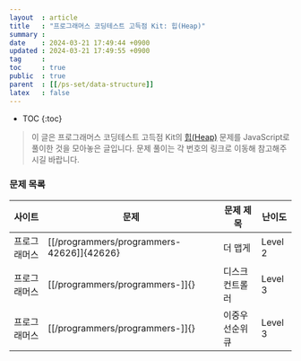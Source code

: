 ```yaml
---
layout  : article
title   : "프로그래머스 코딩테스트 고득점 Kit: 힙(Heap)"
summary : 
date    : 2024-03-21 17:49:44 +0900
updated : 2024-03-21 17:49:55 +0900
tag     : 
toc     : true
public  : true
parent  : [[/ps-set/data-structure]]
latex   : false
---
```

* TOC
{:toc}

> 이 글은 프로그래머스 코딩테스트 고득점 Kit의 [힙(Heap)](https://school.programmers.co.kr/learn/courses/30/parts/12117) 문제를 JavaScript로 풀이한 것을 모아놓은 글입니다. 문제 풀이는 각 번호의 링크로 이동해 참고해주시길 바랍니다.

### 문제 목록

| 사이트       | 문제                                      | 문제 제목        | 난이도   |
| ------------ | ----------------------------------------- | ---------------- | -------- |
| 프로그래머스 | [[/programmers/programmers-42626]]{42626} | 더 맵게 | Level 2 |
| 프로그래머스 | [[/programmers/programmers-]]{} | 디스크 컨트롤러 | Level 3 |
| 프로그래머스 | [[/programmers/programmers-]]{} | 이중우선순위큐 | Level 3 |
